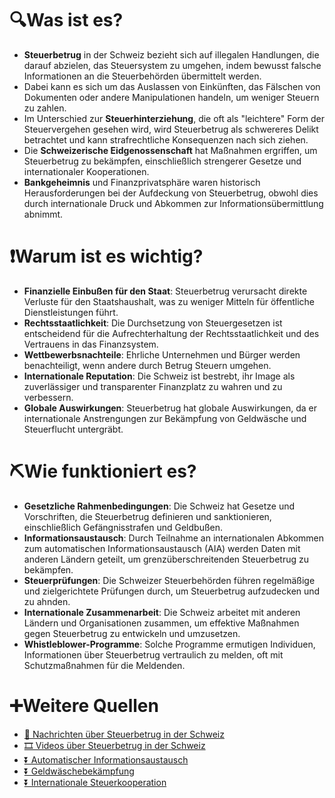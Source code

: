 # 🔍Was ist es?

- **Steuerbetrug** in der Schweiz bezieht sich auf illegalen Handlungen, die darauf abzielen, das Steuersystem zu umgehen, indem bewusst falsche Informationen an die Steuerbehörden übermittelt werden.
- Dabei kann es sich um das Auslassen von Einkünften, das Fälschen von Dokumenten oder andere Manipulationen handeln, um weniger Steuern zu zahlen.
- Im Unterschied zur **Steuerhinterziehung**, die oft als "leichtere" Form der Steuervergehen gesehen wird, wird Steuerbetrug als schwereres Delikt betrachtet und kann strafrechtliche Konsequenzen nach sich ziehen.
- Die **Schweizerische Eidgenossenschaft** hat Maßnahmen ergriffen, um Steuerbetrug zu bekämpfen, einschließlich strengerer Gesetze und internationaler Kooperationen.
- **Bankgeheimnis** und Finanzprivatsphäre waren historisch Herausforderungen bei der Aufdeckung von Steuerbetrug, obwohl dies durch internationale Druck und Abkommen zur Informationsübermittlung abnimmt.

# ❗Warum ist es wichtig?

- **Finanzielle Einbußen für den Staat**: Steuerbetrug verursacht direkte Verluste für den Staatshaushalt, was zu weniger Mitteln für öffentliche Dienstleistungen führt.
- **Rechtsstaatlichkeit**: Die Durchsetzung von Steuergesetzen ist entscheidend für die Aufrechterhaltung der Rechtsstaatlichkeit und des Vertrauens in das Finanzsystem.
- **Wettbewerbsnachteile**: Ehrliche Unternehmen und Bürger werden benachteiligt, wenn andere durch Betrug Steuern umgehen.
- **Internationale Reputation**: Die Schweiz ist bestrebt, ihr Image als zuverlässiger und transparenter Finanzplatz zu wahren und zu verbessern.
- **Globale Auswirkungen**: Steuerbetrug hat globale Auswirkungen, da er internationale Anstrengungen zur Bekämpfung von Geldwäsche und Steuerflucht untergräbt.

# ⛏Wie funktioniert es?

- **Gesetzliche Rahmenbedingungen**: Die Schweiz hat Gesetze und Vorschriften, die Steuerbetrug definieren und sanktionieren, einschließlich Gefängnisstrafen und Geldbußen.
- **Informationsaustausch**: Durch Teilnahme an internationalen Abkommen zum automatischen Informationsaustausch (AIA) werden Daten mit anderen Ländern geteilt, um grenzüberschreitenden Steuerbetrug zu bekämpfen.
- **Steuerprüfungen**: Die Schweizer Steuerbehörden führen regelmäßige und zielgerichtete Prüfungen durch, um Steuerbetrug aufzudecken und zu ahnden.
- **Internationale Zusammenarbeit**: Die Schweiz arbeitet mit anderen Ländern und Organisationen zusammen, um effektive Maßnahmen gegen Steuerbetrug zu entwickeln und umzusetzen.
- **Whistleblower-Programme**: Solche Programme ermutigen Individuen, Informationen über Steuerbetrug vertraulich zu melden, oft mit Schutzmaßnahmen für die Meldenden.

# ➕Weitere Quellen

- [📄 Nachrichten über Steuerbetrug in der Schweiz](https://www.google.com/search?q=Steuerbetrug+in+der+Schweiz&tbm=nws)
- [🎞 Videos über Steuerbetrug in der Schweiz](https://www.google.com/search?q=Steuerbetrug+in+der+Schweiz&tbm=vid)
- [⏬ Automatischer Informationsaustausch](https://www.google.com/search?q=Automatischer+Informationsaustausch)
- [⏬ Geldwäschebekämpfung](https://www.google.com/search?q=Geldwäschebekämpfung)
- [⏬ Internationale Steuerkooperation](https://www.google.com/search?q=Internationale+Steuerkooperation)
